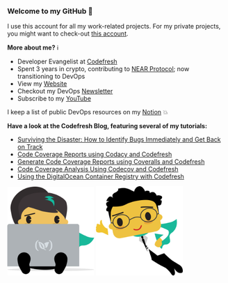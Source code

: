 ### Welcome to my GitHub :turtle:

I use this account for all my work-related projects. For my private projects, you might want to check-out [this account](https://github.com/AnaisUrlichs).

**More about me?** :information_source:
* Developer Evangelist at [Codefresh](https://codefresh.io/)
* Spent 3 years in crypto, contributing to [NEAR Protocol](https://github.com/near); now transitioning to DevOps
* View my [Website](https://anaisurl.com/)
* Checkout my DevOps [Newsletter](https://blog.anaisurl.com/tag/devops)
* Subscribe to my [YouTube](https://www.youtube.com/channel/UCb4mfRT5UWpjoUQRcIE2qOQ)

I keep a list of public DevOps resources on my [Notion](https://www.notion.so/DevOps-Diary-2e5c82e48d374442858fc8295070a4b8) :boom:

**Have a look at the Codefresh Blog, featuring several of my tutorials:**
<!-- BLOG-POST-LIST:START -->
- [Surviving the Disaster: How to Identify Bugs Immediately and Get Back on Track](https://codefresh.io/webinars/surviving-disaster-identify-bugs-immediately-get-back-track/)
- [Code Coverage Reports using Codacy and Codefresh](https://codefresh.io/howtos/codacy-coverage-reports/)
- [Generate Code Coverage Reports using Coveralls and Codefresh](https://codefresh.io/howtos/code-coverage-reports-using-coveralls-codefresh/)
- [Code Coverage Analysis Using Codecov and Codefresh](https://codefresh.io/howtos/code-coverage-codecov/)
- [Using the DigitalOcean Container Registry with Codefresh](https://codefresh.io/docker-registry/digital-ocean-container-registry/)
<!-- BLOG-POST-LIST:END -->

<img src="image1.png" alt="computer" width="200"/> <img src="image2.png" alt="drawing" width="200"/>
